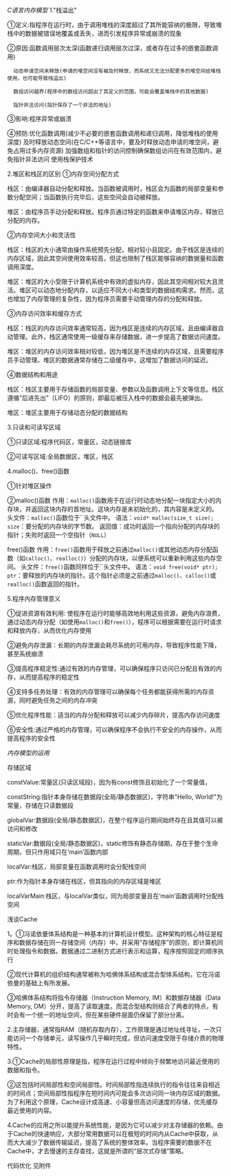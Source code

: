 *C语言内存模型*
1."栈溢出"

①定义:指程序在运行时，由于调用堆栈的深度超过了其所能容纳的极限，导致堆栈中的数据被错误地覆盖或丢失，进而引发程序异常或崩溃的现象


②原因:函数调用层次太深(函数递归调用层次过深，或者存在过多的嵌套函数调用)

      动态申请空间未释放(申请的堆空间没有被及时释放，而系统又无法分配更多的堆空间给堆栈使用，也可能导致栈溢出)
      
      数组访问越界(程序中的数组访问超出了其定义的范围，可能会覆盖堆栈中的其他数据)
      
      指针非法访问(指针保存了一个非法的地址)


③影响:程序异常或崩溃

④预防:优化函数调用(减少不必要的嵌套函数调用和递归调用，降低堆栈的使用深度)
      及时释放动态空间(在C/C++等语言中，要及时释放动态申请的堆空间，避免占用过多内存资源)
      加强数组和指针的访问控制确保数组访问在有效范围内，避免指针非法访问
      使用栈保护技术



2.堆区和栈区的区别
①内存空间分配方式

栈区：由编译器自动分配和释放。当函数被调用时，栈区会为函数的局部变量和参数分配空间；当函数执行完毕后，这些空间会自动被释放。

堆区：由程序员手动分配和释放。程序员通过特定的函数来申请堆区内存，释放已分配的内存。


②内存空间大小和灵活性

栈区：栈区的大小通常由操作系统预先分配，相对较小且固定。由于栈区是连续的内存区域，因此其空间使用效率较高，但这也限制了栈区能够容纳的数据量和函数调用深度。

堆区：堆区的大小受限于计算机系统中有效的虚拟内存，因此其空间相对较大且灵活。堆区可以动态地分配内存，以适应不同大小和类型的数据结构需求。然而，这也增加了内存管理的复杂性，因为程序员需要手动管理内存的分配和释放。


③内存访问效率和缓存方式

栈区：栈区的内存访问效率通常较高，因为栈区是连续的内存区域，且由编译器自动管理。此外，栈区通常使用一级缓存来存储数据，进一步提高了数据访问速度。

堆区：堆区的内存访问效率相对较低，因为堆区是不连续的内存区域，且需要程序员手动管理。堆区的数据通常存储在二级缓存中，这增加了数据访问的延迟。


④数据结构和用途

栈区：栈区主要用于存储函数的局部变量、参数以及函数调用上下文等信息。栈区遵循“后进先出”（LIFO）的原则，即最后被压入栈中的数据会最先被弹出。

堆区：堆区主要用于存储动态分配的数据结构



3.只读和可读写区域

①只读区域:程序代码区，常量区，动态链接库

②可读写区域:全局数据区，堆区，栈区


4.malloc()、free()函数

①针对堆区操作

②malloc()函数
作用：`malloc()`函数用于在运行时动态地分配一块指定大小的内存块，并返回这块内存的首地址。这块内存是未初始化的，其内容是未定义的。
头文件：`malloc()`函数位于``头文件中。
语法：`void* malloc(size_t size);`
`size`：要分配的内存块的字节数。
返回值：成功时返回一个指向分配的内存块的指针；失败时返回一个空指针（`NULL`）

free()函数
作用：`free()`函数用于释放之前通过`malloc()`或其他动态内存分配函数（如`calloc()`、`realloc()`）分配的内存块，以便系统可以重新利用这些内存空间。
头文件：`free()`函数同样位于``头文件中。
语法：`void free(void* ptr);`
`ptr`：要释放的内存块的指针。这个指针必须是之前通过`malloc()`、`calloc()`或`realloc()`函数返回的指针。



5.程序内存管理意义

①促进资源有效利用:
  使程序在运行时能够高效地利用这些资源，避免内存浪费，通过动态内存分配（如使用`malloc()`和`free()`），程序可以根据需要在运行时请求和释放内存，从而优化内存使用

②避免内存泄漏：长期的内存泄漏会耗尽系统的可用内存，导致程序性能下降，甚至系统崩溃

③提高程序稳定性:通过有效的内存管理，可以确保程序只访问已分配且有效的内存，从而提高程序的稳定性

④支持多任务处理：有效的内存管理可以确保每个任务都能获得所需的内存资源，同时避免任务之间的内存冲突

⑤优化程序性能：适当的内存分配和释放可以减少内存碎片，提高内存访问速度

⑥安全性:通过严格的内存管理，可以确保程序不会执行不安全的内存操作，从而提高程序的安全性






*内存模型的运用*


存储区域


constValue:常量区(只读区域段)，因为有const修饰且初始化了一个常量值，

constString:指针本身存储在数据段(全局/静态数据区)，字符串"Hello, World!"为常量，存储在只读数据段

globalVar:数据段(全局/静态数据区)，在整个程序运行期间始终存在且其值可以被访问和修改

staticVar:数据段(全局/静态数据区)，static修饰有静态存储期，存在于整个生命周期，但只作用域只在‘main’函数内部

localVar:栈区，局部变量在函数调用时会分配栈空间

ptr:作为指针本身存储在栈区，但其指向的内存区域是堆区

localVarMain:栈区，与localVar类似，同为局部变量且在‘main’函数调用时分配栈空间




浅谈Cache


1。①冯诺依曼体系结构是一种基本的计算机设计模型。这种架构的核心特征是程序和数据存储在同一存储空间（内存）中，并采用“存储程序”的原则，即计算机同时处理指令和数据。数据通过二进制方式进行表示和运算，程序按照固定的顺序执行

②现代计算机的组织结构通常被称为哈佛体系结构或混合型体系结构，它在冯诺依曼的基础上有所发展。

③哈佛体系结构将指令存储器（Instruction Memory, IM）和数据存储器（Data Memory, DM）分开，提高了读取速度。而混合型结构则结合了两者的特点，有时会有一个统一的地址空间，但在某些硬件层面仍保留了部分分离。


2.主存储器，通常指RAM（随机存取内存），工作原理是通过地址线寻址，一次只能访问一个存储单元，读写操作几乎瞬时完成，但访问速度受限于存储介质的物理特性。


3.①Cache的局部性原理是指，程序在运行过程中倾向于频繁地访问最近使用的数据和指令。

②这包括时间局部性和空间局部性。时间局部性指连续执行的指令往往来自相近的时间点；空间局部性指程序在短时间内可能会多次访问同一块内存区域的数据。为了利用这个原理，Cache设计成高速、小容量但高访问速度的存储，优先缓存最近使用的内容。


4.Cache的应用之所以能提升系统性能，是因为它可以减少对主存储器的依赖。由于Cache的快速响应，大部分常用数据可以在极短的时间内从Cache中获取，从而大大减少了数据传输延迟，提高了系统的整体效率。当程序需要的数据不在Cache中，才去慢速的主存查找，这就是所谓的“层次式存储”策略。





代码优化
见附件